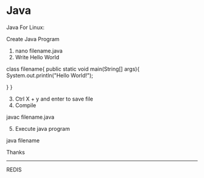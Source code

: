 # Java

Java For Linux:

Create Java Program
1. nano filename.java
2. Write Hello World

class filename{
  public static void main(String[] args){
    System.out.println("Hello World!");

  }
}


3. Ctrl X + y and enter to save file
4. Compile

javac filename.java


5. Execute java program

java filename

Thanks

_____________________________________________________________________________________

REDIS

